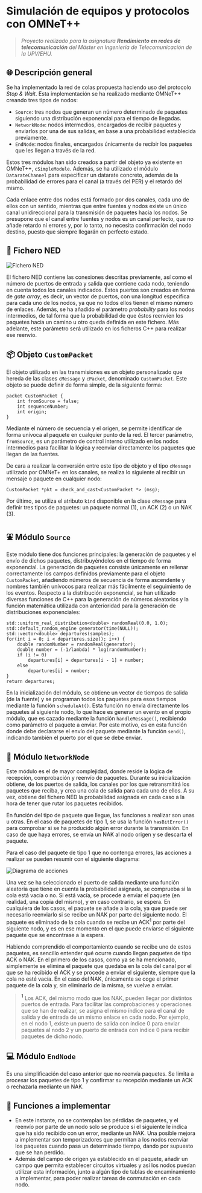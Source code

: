 # Simulación de equipos y protocolos con OMNeT++

> *Proyecto realizado para la asignatura **Rendimiento en redes de telecomunicación** del Máster en Ingeniería de Telecomunicación de la UPV/EHU.*

## 🌐 Descripción general
Se ha implementado la red de colas propuesta haciendo uso del protocolo *Stop & Wait*. Esta implementación se ha realizado mediante OMNeT++ creando tres tipos de nodos:

* `Source`: tres nodos que generan un número determinado de paquetes siguiendo una distribución exponencial para el tiempo de llegadas.
* `NetworkNode`: nodos intermedios, encargados de recibir paquetes y enviarlos por una de sus salidas, en base a una probabilidad establecida previamente.
* `EndNode`: nodos finales, encargados únicamente de recibir los paquetes que les llegan a través de la red.

Estos tres módulos han sido creados a partir del objeto ya existente en OMNeT++, `cSimpleModule`. Además, se ha utilizado el módulo `DatarateChannel` para especificar un datarate concreto, además de la probabilidad de errores para el canal (a través del PER) y el retardo del mismo.

Cada enlace entre dos nodos está formado por dos canales, cada uno de ellos con un sentido, mientras que entre fuentes y nodos existe un único canal unidireccional para la transmisión de paquetes hacia los nodos. Se presupone que el canal entre fuentes y nodos es un canal perfecto, que no añade retardo ni errores y, por lo tanto, no necesita confirmación del nodo destino, puesto que siempre llegarán en perfecto estado.

## 🔴 Fichero NED

![Fichero NED](images/fichero_ned.png)

El fichero NED contiene las conexiones descritas previamente, así como el número de puertos de entrada y salida que contiene cada nodo, teniendo en cuenta todos los canales indicados. Estos puertos son creados en forma de *gate array*, es decir, un vector de puertos, con una longitud específica para cada uno de los nodos, ya que no todos ellos tienen el mismo número de enlaces. Además, se ha añadido el parámetro *probability* para los nodos intermedios, de tal forma que la probabilidad de que éstos reenvíen los paquetes hacia un camino u otro queda definida en este fichero. Más adelante, este parámetro será utilizado en los ficheros C++ para realizar ese reenvío.

## 📦 Objeto `CustomPacket`

El objeto utilizado en las transmisiones es un objeto personalizado que hereda de las clases `cMessage` y `cPacket`, denominado `CustomPacket`. Este objeto se puede definir de forma simple, de la siguiente forma:
```
packet CustomPacket {
	int fromSource = false;
	int sequenceNumber;
	int origin;
}
```
Mediante el número de secuencia y el origen, se permite identificar de forma unívoca al paquete en cualquier punto de la red. El tercer parámetro, `fromSource`, es un parámetro de control interno utilizado en los nodos intermedios para facilitar la lógica y reenviar directamente los paquetes que llegan de las fuentes.

De cara a realizar la conversión entre este tipo de objeto y el tipo `cMessage` utilizado por OMNeT+ en los canales, se realiza lo siguiente al recibir un mensaje o paquete en cualquier nodo:
```
CustomPacket *pkt = check_and_cast<CustomPacket *> (msg);
```
Por último, se utiliza el atributo `kind` disponible en la clase `cMessage` para definir tres tipos de paquetes: un paquete normal (1), un ACK (2) o un NAK (3).

## ⛲ Módulo `Source`

Este módulo tiene dos funciones principales: la generación de paquetes y el envío de dichos paquetes, distribuyéndolos en el tiempo de forma exponencial. La generación de paquetes consiste únicamente en rellenar correctamente los campos definidos previamente para el objeto `CustomPacket`, añadiendo números de secuencia de forma ascendente y nombres también unívocos para realizar más fácilmente el seguimiento de los eventos. Respecto a la distribución exponencial, se han utilizado diversas funciones de C++ para la generación de números aleatorios y la función matemática utilizada con anterioridad para la generación de distribuciones exponenciales:
```
std::uniform_real_distribution<double> randomReal(0.0, 1.0);
std::default_random_engine generator(time(NULL));
std::vector<double> departures(samples);
for(int i = 0; i < departures.size(); i++) {
    double randomNumber = randomReal(generator);
    double number = (-1/lambda) * log(randomNumber);
    if (i != 0)
        departures[i] = departures[i - 1] + number;
    else
        departures[i] = number;
}
return departures;
```
En la inicialización del módulo, se obtiene un vector de tiempos de salida (de la fuente) y se programan todos los paquetes para esos tiempos mediante la función `scheduleAt()`. Esta función no envía directamente los paquetes al siguiente nodo, lo que hace es generar un evento en el propio módulo, que es cazado mediante la función `handleMessage()`, recibiendo como parámetro el paquete a enviar. Por este motivo, es en esta función donde debe declararse el envío del paquete mediante la función `send()`, indicando también el puerto por el que se debe enviar.

## 🔀 Módulo `NetworkNode`

Este módulo es el de mayor complejidad, donde reside la lógica de recepción, comprobación y reenvío de paquetes. Durante su inicialización obtiene, de los puertos de salida, los canales por los que retransmitirá los paquetes que reciba, y crea una cola de salida para cada uno de ellos. A su vez, obtiene del fichero NED la probabilidad asignada en cada caso a la hora de tener que rutar los paquetes recibidos.

En función del tipo de paquete que llegue, las funciones a realizar son unas u otras. En el caso de paquetes de tipo 1, se usa la función `hasBitError()` para comprobar si se ha producido algún error durante la transmisión. En caso de que haya errores, se envía un NAK al nodo origen y se descarta el paquete.

Para el caso del paquete de tipo 1 que no contenga errores, las acciones a realizar se pueden resumir con el siguiente diagrama:

![Diagrama de acciones](images/diagrama_acciones.png)

Una vez se ha seleccionado el puerto de salida mediante una función aleatoria que tiene en cuenta la probabilidad asignada, se comprueba si la cola está vacía o no. Si está vacía, se procede a enviar el paquete (en realidad, una copia del mismo), y en caso contrario, se espera. En cualquiera de los casos, el paquete se añade a la cola, ya que puede ser necesario reenviarlo si se recibe un NAK por parte del siguiente nodo. El paquete es eliminado de la cola cuando se recibe un ACK<sup>1</sup> por parte del siguiente nodo, y es en ese momento en el que puede enviarse el siguiente paquete que se encontrase a la espera.

Habiendo comprendido el comportamiento cuando se recibe uno de estos paquetes, es sencillo entender qué ocurre cuando llegan paquetes de tipo ACK o NAK. En el primero de los casos, como ya se ha mencionado, simplemente se elimina el paquete que quedaba en la cola del canal por el que se ha recibido el ACK y se procede a enviar el siguiente, siempre que la cola no esté vacía. En el caso del NAK, únicamente se coge el primer paquete de la cola y, sin eliminarlo de la misma, se vuelve a enviar.

> **<sup>1</sup>** Los ACK, del mismo modo que los NAK, pueden llegar por distintos puertos de entrada. Para facilitar las comprobaciones y operaciones que se han de realizar, se asigna el mismo índice para el canal de salida y de entrada de un mismo enlace en cada nodo. Por ejemplo, en el nodo 1, existe un puerto de salida con índice 0 para enviar paquetes al nodo 2 y un puerto de entrada con índice 0 para recibir paquetes de dicho nodo.

## 💻 Módulo `EndNode`

Es una simplificación del caso anterior que no reenvía paquetes. Se limita a procesar los paquetes de tipo 1 y confirmar su recepción mediante un ACK o rechazarla mediante un NAK.

## 🔮 Funciones a implementar

*  En este instante, no se contemplan las pérdidas de paquetes, y el reenvío por parte de un nodo solo se produce si el siguiente le indica que ha sido recibido con un error, mediante un NAK. Una posible mejora a implementar son temporizadores que permitan a los nodos reenviar los paquetes cuando pasa un determinado tiempo, dando por supuesto que se han perdido.
*  Además del campo de origen ya establecido en el paquete, añadir un campo que permita establecer circuitos virtuales y así los nodos puedan utilizar esta información, junto a algún tipo de tablas de encaminamiento a implementar, para poder realizar tareas de conmutación en cada nodo.

